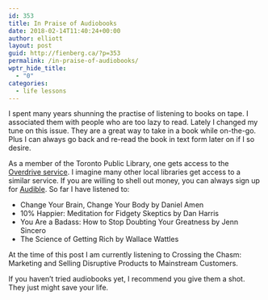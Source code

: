 ```yaml
---
id: 353
title: In Praise of Audiobooks
date: 2018-02-14T11:40:24+00:00
author: elliott
layout: post
guid: http://fienberg.ca/?p=353
permalink: /in-praise-of-audiobooks/
wptr_hide_title:
  - "0"
categories:
  - life lessons
---
```

I spent many years shunning the practise of listening to books on tape. I associated them with people who are too lazy to read. Lately I changed my tune on this issue. They are a great way to take in a book while on-the-go. Plus I can always go back and re-read the book in text form later on if I so desire.

As a member of the Toronto Public Library, one gets access to the [Overdrive service](https://www.torontopubliclibrary.ca/detail.jsp?R=EDB0095). I imagine many other local libraries get access to a similar service. If you are willing to shell out money, you can always sign up for [Audible](https://www.audible.ca/). So far I have listened to:

  * Change Your Brain, Change Your Body by Daniel Amen
  * 10% Happier: Meditation for Fidgety Skeptics by Dan Harris
  * You Are a Badass: How to Stop Doubting Your Greatness by Jenn Sincero
  * The Science of Getting Rich by Wallace Wattles

At the time of this post I am currently listening to Crossing the Chasm: Marketing and Selling Disruptive Products to Mainstream Customers.

If you haven&#8217;t tried audiobooks yet, I recommend you give them a shot. They just might save your life.